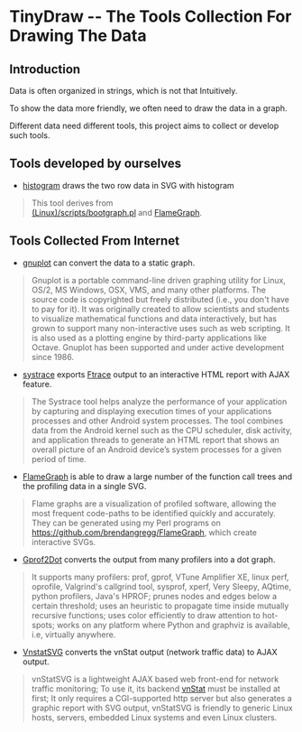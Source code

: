 # TinyDraw -- The Tools Collection For Drawing The Data

## Introduction

Data is often organized in strings, which is not that Intuitively.

To show the data more friendly, we often need to draw the data in a graph.

Different data need different tools, this project aims to collect or develop
such tools.

## Tools developed by ourselves

- [histogram](histogram/histogram.sh) draws the two row data in SVG
  with histogram

> This tool derives from  
> [(Linux)/scripts/bootgraph.pl](http://stuff.mit.edu/afs/sipb/contrib/linux/scripts/bootgraph.pl)
> and [FlameGraph](https://github.com/brendangregg/FlameGraph).

## Tools Collected From Internet

- [gnuplot](http://www.gnuplot.info/) can convert the data to a static graph.

> Gnuplot is a portable command-line driven graphing utility for Linux, OS/2,
> MS Windows, OSX, VMS, and many other platforms. The source code is
> copyrighted but freely distributed (i.e., you don't have to pay for it). It
> was originally created to allow scientists and students to visualize
> mathematical functions and data interactively, but has grown to support many
> non-interactive uses such as web scripting. It is also used as a plotting
> engine by third-party applications like Octave. Gnuplot has been supported
> and under active development since 1986.

- [systrace](http://developer.android.com/tools/help/systrace.html) exports
  [Ftrace](http://lwn.net/Articles/365835/) output to an interactive HTML
  report with AJAX feature.

> The Systrace tool helps analyze the performance of your application by
> capturing and displaying execution times of your applications processes and
> other Android system processes. The tool combines data from the Android
> kernel such as the CPU scheduler, disk activity, and application threads to
> generate an HTML report that shows an overall picture of an Android device’s
> system processes for a given period of time.

- [FlameGraph](http://www.brendangregg.com/flamegraphs.html) is able to draw a
  large number of the function call trees and the profiling data in a single
  SVG.

> Flame graphs are a visualization of profiled software, allowing the most
> frequent code-paths to be identified quickly and accurately. They can be
> generated using my Perl programs on
> <https://github.com/brendangregg/FlameGraph>, which create interactive SVGs.

- [Gprof2Dot](https://code.google.com/p/jrfonseca/wiki/Gprof2Dot) converts the
  output from many profilers into a dot graph.

> It supports many profilers: prof, gprof, VTune Amplifier XE, linux perf,
> oprofile, Valgrind's callgrind tool, sysprof, xperf, Very Sleepy, AQtime,
> python profilers, Java's HPROF; prunes nodes and edges below a certain
> threshold; uses an heuristic to propagate time inside mutually recursive
> functions; uses color efficiently to draw attention to hot-spots; works on
> any platform where Python and graphviz is available, i.e, virtually anywhere.

- [VnstatSVG](http://www.tinylab.org/project/vnstatsvg/) converts the vnStat
  output (network traffic data) to AJAX output.

> vnStatSVG is a lightweight AJAX based web front-end for network traffic
> monitoring; To use it, its backend [vnStat](http://humdi.net/vnstat/) must be
> installed at first; It only requires a CGI-supported http server but also
> generates a graphic report with SVG output, vnStatSVG is friendly to generic
> Linux hosts, servers, embedded Linux systems and even Linux clusters.
